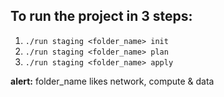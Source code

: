 ## To run the project in 3 steps:
1. ```./run staging <folder_name> init```
1. ```./run staging <folder_name> plan```
1. ```./run staging <folder_name> apply```

  **alert:** </span> folder_name likes network, compute & data
